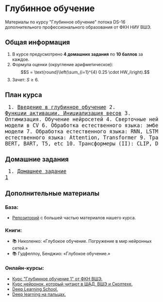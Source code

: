 # Глубинное обучение 

Материалы по курсу "Глубинное обучение" потока DS-16 дополнительного профессионального образования от ФКН НИУ ВШЭ.

## Общая информация
1. В курсе предусмотрено **4 домашних задания** по **10 баллов** за каждое.
2. Формула оценки (округление арифметическое):\
$$S = \text{round}\left(\sum_{i=1}^{4} 0.25 \cdot HW_i\right).$$
4. Зачет: $S \geq 6$.

## План курса
<big><pre>
    1.  [Введение в глубинное обучение](./week01)
    2.  [Функции активации. Инициализация весов](./week02)
    3.  Оптимизация. Обучение нейросетей
    4.  Сверточные нейросети
    5.  Генеративные модели в CV
    6.  Обработка естественного языка: эмбеддинги и языковые модели
    7.  Обработка естественного языка: RNN, LSTM, Seq2seq
    8.  Обработка естественного языка: Attention, Transformer
    9.  Трансформеры (I): GPT-n, BERT, BART, T5, etc
    10. Трансформеры (II): CLIP, DALL-E, DDPM, etc
</pre></big>

## Домашние задания

<big><pre>
    1.  [Домашнее задание 1](./hometasks/hometask_1.ipynb)
</pre></big>

## Дополнительные материалы

### База:

- [Репозиторий](https://github.com/hdrbv/deep_learning_hse/tree/main/2024-spring) c большей частью материалов нашего курса.

### Книги:

- 📚 Николенко: «Глубокое обучение. Погружение в мир нейронных сетей.»
- 📚 Гудфеллоу, Бенджио: «Глубокое обучение.»

### Онлайн-курсы:

- [Курс "Глубинное обучение 1" от ФКН ВШЭ.](https://www.youtube.com/playlist?list=PLEwK9wdS5g0q1A2aQI83jeaRPwhBZhprY)
- [Курс нейронок, который читают в ШАД, ВШЭ и Сколтехе.](https://github.com/yandexdataschool/Practical_DL/tree/master)
- [Deep Learning School.](https://www.youtube.com/watch?v=At8_Sc7AQsg&list=PL0Ks75aof3Th84kETSlJq_ja-xqLtWov1)
- [Deep learning на пальцах.](https://dlcourse.ai)

